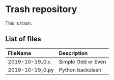 # Trash repository

This is trash.

## List of files

| FileName        | Description
|:----------------|:-------------------|
| 2019-10-19_0.c  | Simple Odd or Even |
| 2019-10-19_0.py | Python backslash   |

